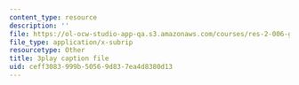 ```yaml
---
content_type: resource
description: ''
file: https://ol-ocw-studio-app-qa.s3.amazonaws.com/courses/res-2-006-girls-who-build-cameras-summer-2016/ceff3083999b50569d837ea4d8380d13_KhY97qoDPMg.vtt
file_type: application/x-subrip
resourcetype: Other
title: 3play caption file
uid: ceff3083-999b-5056-9d83-7ea4d8380d13
---
```

